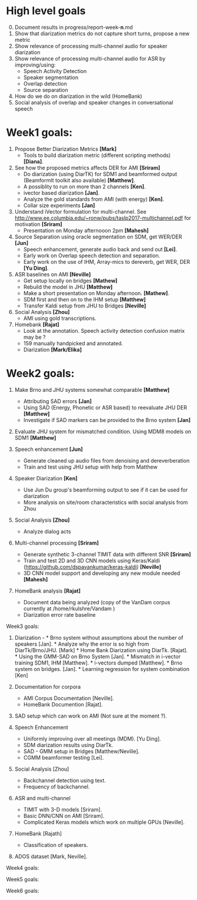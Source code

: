 # High level goals

0. Document results in progress/report-week-__n__.md
1. Show that diarization metrics do not capture short turns, propose a new metric
2. Show relevance of processing multi-channel audio for speaker diarization
3. Show relevance of processing multi-channel audio for ASR by improving/using:
   * Speech Activity Detection
   * Speaker segmentation
   * Overlap detection
   * Source separation
4. How do we do on diarization in the wild (HomeBank)
5. Social analysis of overlap and speaker changes in conversational speech

# Week1 goals:
1. Propose Better Diarization Metrics __[Mark]__ 
    * Tools to build diarization metric (different scripting methods) __[Diana]__.
2. See how the proposed metrics affects DER for AMI __[Sriram]__
    * Do diarization (using DiarTK) for SDM1 and beamformed output (BeamformIt toolkit also available) __[Matthew]__.  
    * A possiblity to run on more than 2 channels __[Ken]__.
    * ivector based diarization __[Jan]__.
    * Analyze the gold standards from AMI (with energy) __[Ken]__.
    * Collar size experiments __[Jan]__
3. Understand iVector formulation for multi-channel. See http://www.ee.columbia.edu/~ronw/pubs/taslp2017-multichannel.pdf for motivation __[Sriram]__
    * Presentation on Monday afternooon 2pm __[Mahesh]__
4. Source Separation using oracle segmentation on SDM, get WER/DER __[Jun]__
    * Speech enhancement, generate audio back and send out __[Lei]__. 
    * Early work on Overlap speech detection and separation.
    * Early work on the use of IHM, Array-mics to dereverb, get WER, DER __[Yu Ding]__.
5. ASR baselines on AMI __[Neville]__
    * Get setup locally on bridges __[Mathew]__
    * Rebuild the model in JHU __[Matthew]__
    * Make a short presentation on Monday afternoon. __[Mathew]__.
    * SDM first and then on to the IHM setup __[Matthew]__
    * Transfer Kaldi setup from JHU to Bridges __[Neville]__
6. Social Analysis  __[Zhou]__
    * AMI using gold transcriptions.
7. Homebank __[Rajat]__ 
    * Look at the annotation. Speech activity detection confusion matrix may be ?
    * 159 manually handpicked and annotated. 
    * Diarization __[Mark/Elika]__ 

# Week2 goals:
1. Make Brno and JHU systems somewhat comparable __[Matthew]__
    * Attributing SAD errors __[Jan]__
    * Using SAD (Energy, Phonetic or ASR based) to reevaluate JHU DER __[Matthew]__
    * Investigate if SAD markers can be provided to the Brno system __[Jan]__

2. Evaluate JHU system for mismatched condition. Using MDM8 models on SDM1 __[Matthew]__

3. Speech enhancement __[Jun]__
    * Generate cleaned up audio files from denoising and dereverberation
    * Train and test using JHU setup with help from Matthew

4. Speaker Diarization __[Ken]__
    * Use Jun Du group's beamforming output to see if it can be used for diarization
    * More analysis on site/room characteristics with social analysis from Zhou

5. Social Analysis __[Zhou]__
    * Analyze dialog acts

5. Multi-channel processing __[Sriram]__
    * Generate synthetic 3-channel TIMIT data with different SNR __[Sriram]__
    * Train and test 2D and 3D CNN models using Keras/Kaldi (https://github.com/dspavankumar/keras-kaldi) __[Neville]__
    * 3D CNN model support and developing any new module needed __[Mahesh]__

6. HomeBank analysis __[Rajat]__
    * Document data being analyzed (copy of the VanDam corpus currently at /home/rkulshre/Vandam )
    * Diarization error rate baseline


Week3 goals:
1. Diarization - 
       * Brno system  without assumptions about the number of speakers [Jan].
       * Analyze why the error is so high from DiarTk/Brno/JHU. [Mark] 
       * Home Bank Diarization using DiarTk. [Rajat]. 
       * Using the GMM-SAD on Brno System [Jan].
       * Mismatch in i-vector training SDM1, IHM [Matthew].
       * i-vectors dumped [Matthew].
       * Brno system on bridges. [Jan].
       * Learning regression for system combination [Ken]

2. Documentation for corpora
      * AMI Corpus Documentation [Neville].
      * HomeBank Documention [Rajat].
      
3. SAD setup which can work on AMI (Not sure at the moment ?).

4. Speech Enhancement
     * Uniformly improving over all meetings (MDM). [Yu Ding].
     * SDM diarization results using DiarTk. 
     * SAD - GMM setup in Bridges [Matthew/Neville].
     * CGMM beamformer testing [Lei].

5. Social Analysis [Zhou]
    * Backchannel detection using text.
    * Frequency of backchannel.
    
6. ASR and multi-channel
    * TIMIT with 3-D models [Sriram].
    * Basic DNN/CNN on AMI [Sriram].
    * Complicated Keras models which work on multiple GPUs [Neville]. 
    
7. HomeBank [Rajath]
   * Classification of speakers. 
   
8. ADOS dataset [Mark, Neville].
   

   
Week4 goals:

Week5 goals:

Week6 goals:

